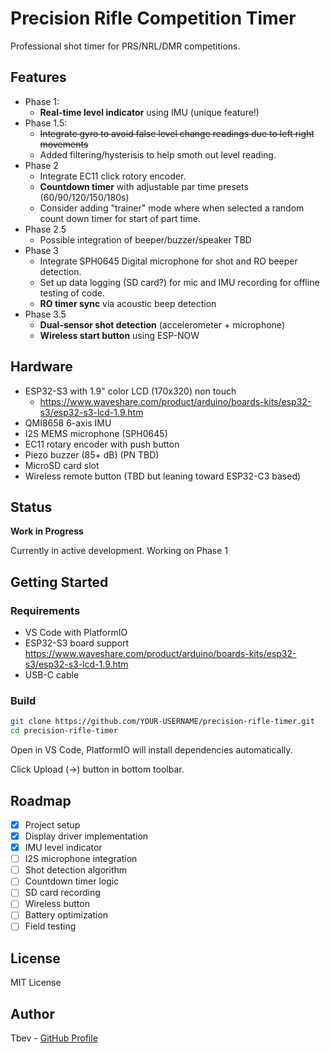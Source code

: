 # Precision Rifle Competition Timer

Professional shot timer for PRS/NRL/DMR competitions.

## Features


- Phase 1:
  - **Real-time level indicator** using IMU (unique feature!)
- Phase 1.5:
  - ~~Integrate gyro to avoid false level change readings due to left right movements~~
  - Added filtering/hysterisis to help smoth out level reading.
- Phase 2
  - Integrate EC11 click rotory encoder.
  - **Countdown timer** with adjustable par time presets (60/90/120/150/180s)
  - Consider adding "trainer" mode where when selected a random count down timer for start of part time.
- Phase 2.5
  - Possible integration of beeper/buzzer/speaker TBD
- Phase 3
  - Integrate SPH0645 Digital microphone for shot and RO beeper detection.
  - Set up data logging (SD card?) for mic and IMU recording for offline testing of code.
  - **RO timer sync** via acoustic beep detection
- Phase 3.5
  - **Dual-sensor shot detection** (accelerometer + microphone)
  - **Wireless start button** using ESP-NOW



## Hardware

- ESP32-S3 with 1.9" color LCD (170x320) non touch
  -   https://www.waveshare.com/product/arduino/boards-kits/esp32-s3/esp32-s3-lcd-1.9.htm
- QMI8658 6-axis IMU
- I2S MEMS microphone (SPH0645)
- EC11 rotary encoder with push button
- Piezo buzzer (85+ dB) (PN TBD)
- MicroSD card slot
- Wireless remote button (TBD but leaning toward ESP32-C3 based)

## Status

 **Work in Progress** 

Currently in active development.
Working on Phase 1

## Getting Started

### Requirements

- VS Code with PlatformIO
- ESP32-S3 board support https://www.waveshare.com/product/arduino/boards-kits/esp32-s3/esp32-s3-lcd-1.9.htm
- USB-C cable

### Build
```bash
git clone https://github.com/YOUR-USERNAME/precision-rifle-timer.git
cd precision-rifle-timer
```

Open in VS Code, PlatformIO will install dependencies automatically.

Click Upload (→) button in bottom toolbar.

## Roadmap

- [x] Project setup
- [x] Display driver implementation
- [x] IMU level indicator
- [ ] I2S microphone integration
- [ ] Shot detection algorithm
- [ ] Countdown timer logic
- [ ] SD card recording
- [ ] Wireless button
- [ ] Battery optimization
- [ ] Field testing

## License

MIT License 

## Author

Tbev - [GitHub Profile](https://github.com/tbevi)
